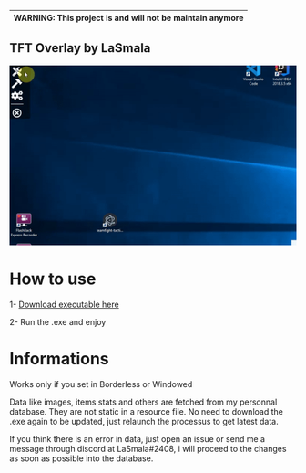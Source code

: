 | WARNING: This project is and will not be maintain anymore |
| --- |

## TFT Overlay by LaSmala

![Preview](gif.gif)

# How to use
1- [Download executable here](https://github.com/lerollq/TFT-Overlay/releases)

2- Run the .exe and enjoy

# Informations

Works only if you set in Borderless or Windowed

Data like images, items stats and others are fetched from my personnal database. They are not static in a resource file.
No need to download the .exe again to be updated, just relaunch the processus to get latest data.

If you think there is an error in data, just open an issue or send me a message through discord at LaSmala#2408, i will proceed to the changes as soon as possible into the database. 

